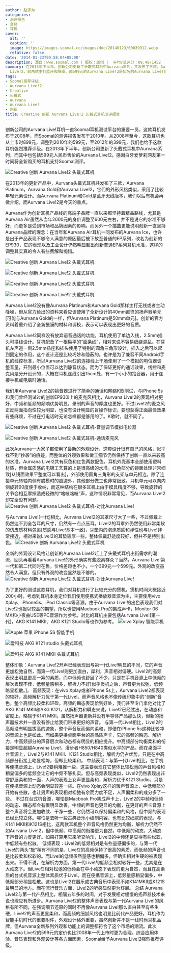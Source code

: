 ```yaml
---
author: 赵宇为
categories:
- 测评报告
- 音频
- 耳机
cover:
  alt: ''
  caption: ''
  image: https://images.soomal.cc/images/doc/20140123/00039912.webp
  relative: false
date: '2014-01-23T09:58:04+08:00'
description: 源自：www.soomal.com | 版权：原创 |  平均/总评分：09.49/1452
summary: 在2013年下半年，创新公司更新了头戴式耳机中Aurvana系列，共发布了三款，Aurvana Platinum，Aurvana Gold和Aurvana
  Live!2，前两款主打蓝牙和降噪，而599元的Aurvana Live!2是知名的Aurvana Live!的更新之作……
tags:
- Soomal推荐评级
- Aurvana Live!2
- Creative
- 头戴式
- Aurvana
- Aurvana Live!
- 创新
title: Creative 创新 Aurvana Live!2 头戴式耳机测评报告
---
```


创新公司的Aurvana Live!耳机一直Soomal耳机测试平台的重要一员，这款耳机发布于2008年，而Soomal的测评报告发布于2010年。从2008年至今，这款耳机也从上市时899元，调整到2010年的599元，至2012年的399元，我们也给予这款耳机强烈推荐评级。在2013年下半年，创新公司更新了头戴式耳机中Aurvana系列，而其中也包括599元人民币售价的Aurvana Live!2。感谢白牙爱萝莉网友第一时间将全新购买的耳机支持Soomal测评。



![Creative 创新 Aurvana Live!2 头戴式耳机](https://images.soomal.cc/images/doc/20140111/00039490.webp)



在2013年的更新产品中，Aurvana头戴式耳机共发布了三款，Aurvana Platinum，Aurvana Gold和Aurvana Live!2，它们的外形风格类似，采用了比较年轻元素设计。而Aurvana Platinum和Gold是蓝牙无线版本，我们以后有机会再做介绍，而Aurvana Live!2是今天的重点。



Aurvana作为创新耳机产品线的高端子品牌一直以来都坚持着精品路线，尤其是Aurvana Air虽然从当年2000元的身价调整至600元左右，并不是说它的水准不够好，而更多是受到市场和品牌因素的影响。而另外一个插曲更能说明创新一直坚持Aurvana品牌的理念：在当年和Aurvana Air耳机一同发布的Aurvana Ice，也许是出于产品表现不够令人满意的原因最后被下放至普通的EP系列，改名为创新的EP930，它的表现以及工业设计仍然明显超出创新普通EP系列耳机水准，这样的调整其实真的令人有些费解和惋惜。



![Creative 创新 Aurvana Live!2 头戴式耳机](https://images.soomal.cc/images/doc/20140111/00039491_01.webp)



![Creative 创新 Aurvana Live!2 头戴式耳机](https://images.soomal.cc/images/doc/20140111/00039492_01.webp)



![Creative 创新 Aurvana Live!2 头戴式耳机](https://images.soomal.cc/images/doc/20140111/00039495_01.webp)



![Creative 创新 Aurvana Live!2 头戴式耳机](https://images.soomal.cc/images/doc/20140111/00039496_01.webp)



Aurvana Live!2没有像Aurvana Platinum和Aurvana Gold那样主打无线或者主动降噪，但从官方给出的资料来看应该使用了全新设计的40mm直径的扬声器单元[可能与Aurvana Gold的一样，但Aurvana Platinum是50mm单元]。创新的官方资料着重介绍了全新振膜的材料和调校，表示可以表现出更好的音质。



Aurvana Live!2同样没有放弃语音通话的功能，耳机使用了单边入线，2.5mm插头可换线设计。耳机配备了一根扁平的“面条线”，相对来说不容易缠绕混乱。在耳机左声道一侧2.5mm插座和插头使用了特别的圆角三角形设计，插入之后可以起到固定的作用，这个设计还是比较巧妙和隐蔽的。也许是为了兼容不同Android手机的线控标准，所以Aurvana Live!2的连接线上干脆使用了一个模拟的电位器调整音量，开到最小位置可以达到静音状态。而为了保证更好的通话效果，线控和麦克风是分开设计的，大概在耳机连线引出15cm处，有一个小小的拾音器，用于连接手机或电脑时通话。



我们用Aurvana Live!2的拾音器进行了简单的通话和网络K歌测试，与iPhone 5s和我们曾经测试过的创新EP930i上的麦克风相比，Aurvana Live!2的表现相对更好，中频和低频的频响优势明显，录制的声音的厚度也更好。不过Live!2的麦克风正反两面指向性较为明显，也没有设计明显的盲操作标识，要想获得正面最佳效果有些麻烦，不过在打电话时无论怎样都是够用的了。K歌时，就不同了。



![Creative 创新 Aurvana Live!2 头戴式耳机-音量调节模拟电位器](https://images.soomal.cc/images/doc/20140111/00039503_01.webp)



![Creative 创新 Aurvana Live!2 头戴式耳机-通话麦克风](https://images.soomal.cc/images/doc/20140111/00039504_01.webp)



此次Aurvana一大家子都使用了最新的外观设计，这套设计很有自己的风格，似乎找不到“抄袭”的痕迹，而整体的外观效果和做工细节仍然保持了创新一直以来较高的水准。Aurvana Live!2共有灰色和红色两款配色。耳机外壳基本全部使用塑料材质，但金属质感的电镀工艺算的上是很高级的水准。红色部分的镜面处理非常细致[从镜面效果平整度可以看出]，外部使用圆角三角形的支架与单元相连，除了连接单元转轴内侧有脱模时的痕迹外，其他部分做工也非常细致。耳机单元可以向内侧旋转90度便于收纳，而这种结构在很多耳机上由于模具精度不够，导致旋转的关节会相互摩擦造成轻微的“咯吱咯吱”声，这种情况非常常见，而Aurvana Live!2却完全没有问题。
![Creative 创新 Aurvana Live!2 头戴式耳机-对比Aurvana Live!](https://images.soomal.cc/images/doc/20140111/00039506.webp)




与Aurvana Live![一代]相比，Aurvana Live!2的耳罩尺寸大了一些，不过佩戴上仍然达不到全包耳的尺寸，仍然有一点点压耳。Live!2的耳罩外仍然使用非常柔软的仿皮质材料包裹[质感与Live!基本一致]，耳垫内的泡沫质感和弹性也与Live!非常接近，相对来说Live!2的耳垫较厚一些。整体佩戴舒适度较好，但并不是特别出色。
![Creative 创新 Aurvana Live!2 头戴式耳机](https://images.soomal.cc/images/doc/20140111/00039494.webp)




全新的外观设计风格让创新的Aurvana Live!2赶上了头戴式耳机出街需求的潮流，回头再看看Aurvana Live!的外形确实有些脱离群众？当然，Aurvana Live!第一代和第二代同时在售，价格差距也不小，一个399元一个599元。外观的改变虽然令人满意，但只有外观的改变显然是不够的。
![Creative 创新 Aurvana Live!2 头戴式耳机-对比Aurvana Live!](https://images.soomal.cc/images/doc/20140111/00039507.webp)




为了更好的测试这款耳机，我们对耳机进行了比较充分的煲机，煲机时间大概接近200小时。考虑到耳机本身定位我们使用便携式播放器音源为主，主要使用vivo Xplay、iPhone5s、iPod Classic等音源。由于Aurvana Live!的出色表现我们对Live!2也报以较高的期望，所以也使用Macbook Pro的集成声卡，Monitor 06 MX和小夜曲USE等PC音源作为参考。对比的耳机主要包括Aurvana Live![第一代]，AKG K141 MKII、AKG K121 Studio等也作为参考。
![vivo Xplay 智能手机](https://images.soomal.cc/images/doc/20130523/00031193_01.webp)




![Apple 苹果 iPhone 5S 智能手机](https://images.soomal.cc/images/doc/20131011/00036175_01.webp)




![爱科技 AKG K121 studio 头戴式耳机](https://images.soomal.cc/images/doc/20120829/00022329_01.webp)




![爱科技 AKG K141 MKII 头戴式耳机](https://images.soomal.cc/images/doc/20120215/00016776_01.webp)




整体印象：Aurvana Live!2开声已经表现出与第一代Live!明显的不同，它的声音更加松弛自然，而第一代Live!则更加直白，犀利，声音相对偏硬。Live!2的高频表现出明显更高一筹的素质，而中低频也舒展了不少，只是在手机音源上中低频的层次表现不佳，低频量感稍多，解析力不好[似乎煲机之后，声音更为松弛，低频略显松散。]。
高频表现：在vivo Xplay或者iPhone 5s上，Aurvana Live!2都表现的较好，高频解析力优于第一代Live!。而声音风格也不像传统印象中的“创新”音色，整个高频比较柔和轻盈，高频的瞬态表现恰到好处，我们甚至专门拿他对比了AKG K141 MKII和AKG K121，从解析力和瞬态来说，Live!2已经胜出，在动态和密度上，略输于K141 MKII。虽然扬声器更新并没有半导体产品那么快，但新的扬声器技术并一直没有停止给我们带来更好的声音。
与第一代Live!相比，Live!2的高频没有明显拔高的迹象，整个声音反而偏向柔和，即便在iPhone 5s这种比较冲的音源上也是如此。而如果更换桌面平台的高品质声卡，它的高频的瞬态、解析力，中高频部分的声音层次和动态都有明显的相应提升。中高频部分均衡柔和的衔接是明显超越Aurvana Live!、漫步者H850/H840类似水平的产品。而在桌面平台音源上，Live!2与K141 MKII、K121 Studio相比，解析力仍占优势，只是在中高频部分衔接上略显松垮，但却比较柔和。
中频表现：与第一代Live!相比，在手机等便携音源上，Live!2要稍难推一些，这主要表现在它整体比较松弛的声音风格和稍显偏多的低频会让它的中频不够扎实。但与高频表现类似，Live!2仍然表现出非常舒展柔和的一面，人声的表现上女声更显柔和，解析力优于K121 Studio，只是在便携音源上动态会明显较差一些。在vivo Xplay这样的暖声音源上，中低频部分开始有些散，也让男声的表现相对松弛有余而力度不足，人声偏柔和的成分多了一些。
不过在台式机音源，哪怕是Macbook Pro集成声卡上，Live!2的中频和低频的动态、瞬态都会有很明显改善，中频的声音也更显的均衡，在更好的声卡音源上整个声音将会更加收敛、干净一些，它仍然可以保持偏柔和的风格，但中频的表现已经比较立体。哪怕是去听一些古典音乐小编制内容，也有比较细腻的表现。与K141 MKII和K121S相比，这两款耳机整个声音风格仍然更为均衡，解析力仍然不如Aurvana Live!2，但中低频、中高频的衔接更为自然，中低频的动态，大动态下声音的力度更好。如果打算用它来听交响乐，Live!2的中频还是显得有些松软，中低频有些松散。
低频表现：Live!2的低频相对是有些量感偏多的，与第一代Live!的两头“敲”稍有不同的是，Live!2的高频保持了很高的素质，而低频的声音也是比较柔和松软的。而Live!的低频虽然量感也稍偏多，但确实相对生硬的被表现出来。不得不说，在解析力方面，第一代Live!的低频会相对较好一些，尤其是在大动态下。但Live!2相对松弛的低频会在中小动态下表现的更为自然，而且在高素质的台式机音源上整体素质优于Live!。而在便携音源上，低频量感稍显偏多，中低频部分稍显松散。这也是Live!2在器乐或古典音乐中表现不如K141MKII或K121S最明显的地方。而在流行音乐方面，Live!2的听感显然更为舒展。
总结
Aurvana Live!2与第一代产品相比，相隔五年多的时间，对于发展相对缓慢的扬声器技术来说也理应有所进步。Aurvana Live!2的整体声音表现与第一代Aurvana Live!的风格有所不同，在强调细节还原的同时不再像Aurvana Live!那么直白甚至有些生硬，Live!2的声音更显柔和，而高频的细腻风格也明显比前代产品更好。耳机作为智能手机时代的重要附件，外观设计格外重要，虽然创新并不是一线时尚耳机品牌，但Aurvana全新系列外观和功能上的调整都符合了这个市场的潮流。此次Aurvana Live!2的599元的定价也比2008年一代上市时更为合理。综合应用体验、音质表现和外观设计等各方面因素，Soomal给予Aurvana Live!2强烈推荐评级。